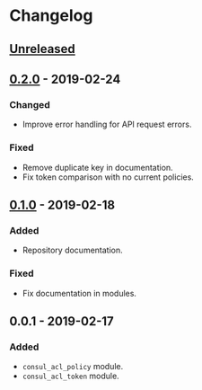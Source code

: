 # Changelog

## [Unreleased]

## [0.2.0] - 2019-02-24

### Changed

-   Improve error handling for API request errors.

### Fixed

-   Remove duplicate key in documentation.
-   Fix token comparison with no current policies.

## [0.1.0] - 2019-02-18

### Added

-   Repository documentation.

### Fixed

-   Fix documentation in modules.

## 0.0.1 - 2019-02-17

### Added

-   `consul_acl_policy` module.
-   `consul_acl_token` module.

[unreleased]: https://github.com/jsundh/ansible-modules-consul-acl/compare/0.2.0...HEAD
[0.2.0]: https://github.com/jsundh/ansible-modules-consul-acl/compare/0.1.0...0.2.0
[0.1.0]: https://github.com/jsundh/ansible-modules-consul-acl/compare/0.0.1...0.1.0

